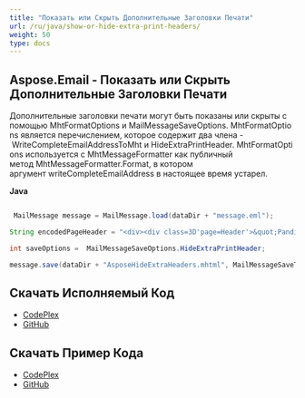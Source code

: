 ```yaml
---
title: "Показать или Скрыть Дополнительные Заголовки Печати"
url: /ru/java/show-or-hide-extra-print-headers/
weight: 50
type: docs
---
```


## **Aspose.Email - Показать или Скрыть Дополнительные Заголовки Печати**
Дополнительные заголовки печати могут быть показаны или скрыты с помощью MhtFormatOptions и MailMessageSaveOptions. MhtFormatOptions является перечислением, которое содержит два члена - WriteCompleteEmailAddressToMht и HideExtraPrintHeader. MhtFormatOptions используется с MhtMessageFormatter как публичный метод MhtMessageFormatter.Format, в котором аргумент writeCompleteEmailAddress в настоящее время устарел.

**Java**

``` java

 MailMessage message = MailMessage.load(dataDir + "message.eml");

String encodedPageHeader = "<div><div class=3D'page=Header'>&quot;Panditharatne, Mithra&quot; &lt;mithra=2Epanditharatne@cibc==2Ecom&gt;<hr/></div>";

int saveOptions =  MailMessageSaveOptions.HideExtraPrintHeader;

message.save(dataDir + "AsposeHideExtraHeaders.mhtml", MailMessageSaveType.getMHtmlFormat(), saveOptions);

```
## **Скачать Исполняемый Код**
- [CodePlex](https://archive.codeplex.com/?p=asposeemailjavaapachepoi)
- [GitHub](https://github.com/aspose-email/Aspose.Email-for-Java/releases/tag/Aspose.Email_Java_for_Apache_POI-v1.0.0)
## **Скачать Пример Кода**
- [CodePlex](https://archive.codeplex.com/?p=asposeemailjavaapachepoi#src/main/java/com/aspose/email/examples/asposefeatures/outlookstorage/printheaders/AsposeShowHidePrintHeaders.java)
- [GitHub](https://github.com/aspose-email/Aspose.Email-for-Java/blob/master/Plugins/Aspose_Email_for_Apache_POI/src/main/java/com/aspose/email/examples/asposefeatures/outlookstorage/printheaders/AsposeShowHidePrintHeaders.java)